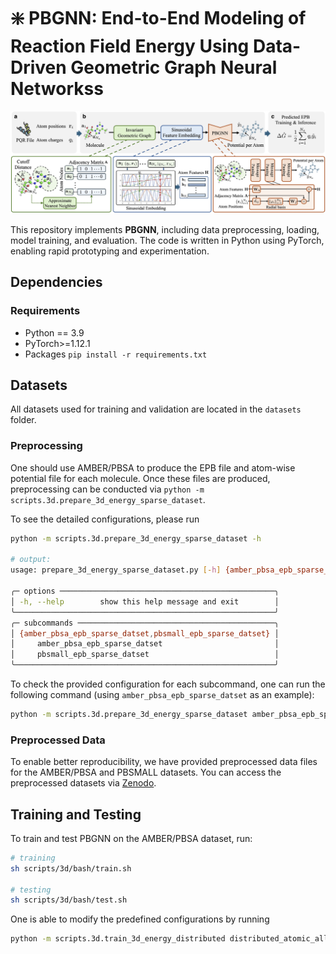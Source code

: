 # ❇️ PBGNN: End-to-End Modeling of Reaction Field Energy Using Data-Driven Geometric Graph Neural Networkss

![](assets/overview.jpg)

This repository implements **PBGNN**, including data preprocessing, loading, model training, and evaluation. The code is written in Python using PyTorch, enabling rapid prototyping and experimentation.


## Dependencies

### Requirements

- Python == 3.9
- PyTorch>=1.12.1
- Packages `pip install -r requirements.txt`

## Datasets

All datasets used for training and validation are located in the `datasets` folder.

### Preprocessing

One should use AMBER/PBSA to produce the EPB file and atom-wise potential file for each molecule. Once these files are produced,
preprocessing can be conducted via `python -m scripts.3d.prepare_3d_energy_sparse_dataset`.

To see the detailed configurations, please run

```bash
python -m scripts.3d.prepare_3d_energy_sparse_dataset -h

# output:
usage: prepare_3d_energy_sparse_dataset.py [-h] {amber_pbsa_epb_sparse_datset,pbsmall_epb_sparse_datset}

╭─ options ────────────────────────────────────────────────╮
│ -h, --help        show this help message and exit        │
╰──────────────────────────────────────────────────────────╯
╭─ subcommands ────────────────────────────────────────────╮
│ {amber_pbsa_epb_sparse_datset,pbsmall_epb_sparse_datset} │
│     amber_pbsa_epb_sparse_datset                         │
│     pbsmall_epb_sparse_datset                            │
╰──────────────────────────────────────────────────────────╯
```

To check the provided configuration for each subcommand, one can run the following command (using `amber_pbsa_epb_sparse_datset` as an example):

```bash
python -m scripts.3d.prepare_3d_energy_sparse_dataset amber_pbsa_epb_sparse_datset -h
```

### Preprocessed Data

To enable better reproducibility, we have provided preprocessed data files for the AMBER/PBSA and PBSMALL datasets. You can access the preprocessed datasets via [Zenodo](https://doi.org/10.5281/zenodo.15867553).

## Training and Testing

To train and test PBGNN on the AMBER/PBSA dataset, run:

```bash
# training
sh scripts/3d/bash/train.sh

# testing
sh scripts/3d/bash/test.sh
```
One is able to modify the predefined configurations by running

```bash
python -m scripts.3d.train_3d_energy_distributed distributed_atomic_all_atoms_grid35_all_in_one_with_lset_fully_coverage_medium_dataloader -h
```
